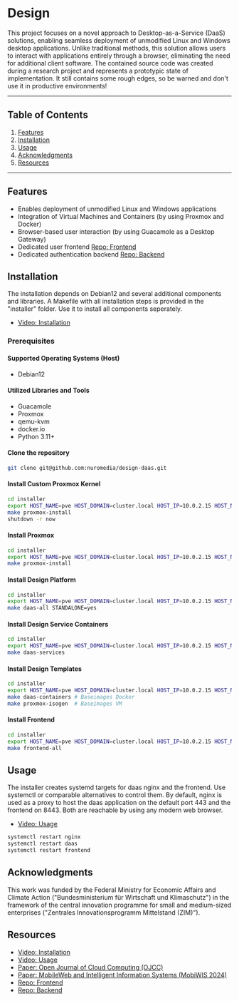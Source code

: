 # Design

This project focuses on a novel approach to Desktop-as-a-Service (DaaS) solutions,
enabling seamless deployment of unmodified Linux and Windows desktop applications.
Unlike traditional methods, this solution allows users
to interact with applications entirely through a browser,
eliminating the need for additional client software.
The contained source code was created during a research project
and represents a prototypic state of implementation.
It still contains some rough edges,
so be warned and don't use it in productive environments!

______________________________________________________________________

## Table of Contents

1. [Features](#features)
2. [Installation](#installation)
3. [Usage](#usage)
4. [Acknowledgments](#acknowledgments)
5. [Resources](#resources)

______________________________________________________________________

## Features

- Enables deployment of unmodified Linux and Windows applications
- Integration of Virtual Machines and Containers (by using Proxmox and Docker)
- Browser-based user interaction (by using Guacamole as a Desktop Gateway)
- Dedicated user frontend [Repo: Frontend](https://github.com/nuromedia/design-daas-application-frontend)
- Dedicated authentication backend [Repo: Backend](https://github.com/nuromedia/design-daas-application-backend)

## Installation

The installation depends on Debian12 and several additional components and libraries.
A Makefile with all installation steps is provided in the "installer" folder.
Use it to install all components seperately.

- [Video: Installation](https://www.youtube.com/watch?v=-AUCHX9SRKE)

### Prerequisites

#### Supported Operating Systems (Host)

- Debian12

#### Utilized Libraries and Tools

- Guacamole
- Proxmox
- qemu-kvm
- docker.io
- Python 3.11+

#### Clone the repository

```bash
git clone git@github.com:nuromedia/design-daas.git
```

#### Install Custom Proxmox Kernel

```bash
cd installer
export HOST_NAME=pve HOST_DOMAIN=cluster.local HOST_IP=10.0.2.15 HOST_NUMBER=111
make proxmox-install
shutdown -r now
```

#### Install Proxmox

```bash
cd installer
export HOST_NAME=pve HOST_DOMAIN=cluster.local HOST_IP=10.0.2.15 HOST_NUMBER=111
make proxmox-install
```

#### Install Design Platform

```bash
cd installer
export HOST_NAME=pve HOST_DOMAIN=cluster.local HOST_IP=10.0.2.15 HOST_NUMBER=111
make daas-all STANDALONE=yes
```

#### Install Design Service Containers

```bash
cd installer
export HOST_NAME=pve HOST_DOMAIN=cluster.local HOST_IP=10.0.2.15 HOST_NUMBER=111
make daas-services
```

#### Install Design Templates

```bash
cd installer
export HOST_NAME=pve HOST_DOMAIN=cluster.local HOST_IP=10.0.2.15 HOST_NUMBER=111
make daas-containers # Baseimages Docker
make proxmox-isogen  # Baseimages VM
```

#### Install Frontend

```bash
cd installer
export HOST_NAME=pve HOST_DOMAIN=cluster.local HOST_IP=10.0.2.15 HOST_NUMBER=111
make frontend-all
```

## Usage

The installer creates systemd targets for daas nginx and the frontend.
Use systemctl or comparable alternatives to control them.
By default, nginx is used as a proxy to host the daas application on the default port 443 and the frontend on 8443.
Both are reachable by using any modern web browser.

- [Video: Usage](https://www.youtube.com/watch?v=nZoH-ngyu9E)

```bash
systemctl restart nginx
systemctl restart daas
systemctl restart frontend
```

## Acknowledgments

This work was funded by the Federal Ministry
for Economic Affairs and Climate Action
("Bundesministerium für Wirtschaft und Klimaschutz")
in the framework of the central innovation programme
for small and medium-sized enterprises ("Zentrales
Innovationsprogramm Mittelstand (ZIM)").

## Resources

- [Video: Installation](https://www.youtube.com/watch?v=-AUCHX9SRKE)
- [Video: Usage](https://www.youtube.com/watch?v=nZoH-ngyu9E)
- [Paper: Open Journal of Cloud Computing (OJCC)](https://www.ronpub.com/ojcc/OJCC_2023v8i1n01_Baun.html)
- [Paper: MobileWeb and Intelligent Information Systems (MobiWIS 2024)](https://link.springer.com/chapter/10.1007/978-3-031-68005-2_1)
- [Repo: Frontend](https://github.com/nuromedia/design-daas-application-frontend)
- [Repo: Backend](https://github.com/nuromedia/design-daas-application-backend)
